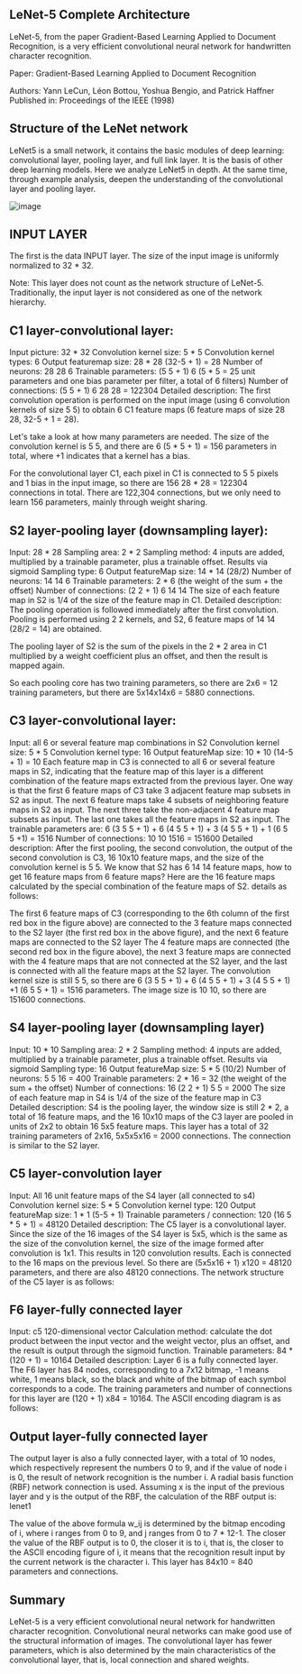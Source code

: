 ## LeNet-5 Complete Architecture
LeNet-5, from the paper Gradient-Based Learning Applied to Document Recognition, is a very efficient convolutional neural network for handwritten character recognition.

Paper: Gradient-Based Learning Applied to Document Recognition

Authors: Yann LeCun, Léon Bottou, Yoshua Bengio, and Patrick Haffner
Published in: Proceedings of the IEEE (1998)

## Structure of the LeNet network
LeNet5 is a small network, it contains the basic modules of deep learning: convolutional layer, pooling layer, and full link layer. It is the basis of other deep learning models. Here we analyze LeNet5 in depth. At the same time, through example analysis, deepen the understanding of the convolutional layer and pooling layer.

![image](https://user-images.githubusercontent.com/76823502/187914722-c83bffd3-c55d-4e8a-801f-2de79660edef.png)

## INPUT LAYER
The first is the data INPUT layer. The size of the input image is uniformly normalized to 32 * 32.

Note: This layer does not count as the network structure of LeNet-5. Traditionally, the input layer is not considered as one of the network hierarchy.

## C1 layer-convolutional layer:
Input picture: 32 * 32
Convolution kernel size: 5 * 5
Convolution kernel types: 6
Output featuremap size: 28 * 28 (32-5 + 1) = 28
Number of neurons: 28 28 6
Trainable parameters: (5 5 + 1) 6 (5 * 5 = 25 unit parameters and one bias parameter per filter, a total of 6 filters)
Number of connections: (5 5 + 1) 6 28 28 = 122304
Detailed description:
The first convolution operation is performed on the input image (using 6 convolution kernels of size 5 5) to obtain 6 C1 feature maps (6 feature maps of size 28 28, 32-5 + 1 = 28).

Let's take a look at how many parameters are needed. The size of the convolution kernel is 5 5, and there are 6 (5 * 5 + 1) = 156 parameters in total, where +1 indicates that a kernel has a bias.

For the convolutional layer C1, each pixel in C1 is connected to 5 5 pixels and 1 bias in the input image, so there are 156 28 * 28 = 122304 connections in total. There are 122,304 connections, but we only need to learn 156 parameters, mainly through weight sharing.

## S2 layer-pooling layer (downsampling layer):
Input: 28 * 28
Sampling area: 2 * 2
Sampling method: 4 inputs are added, multiplied by a trainable parameter, plus a trainable offset. Results via sigmoid
Sampling type: 6
Output featureMap size: 14 * 14 (28/2)
Number of neurons: 14 14 6
Trainable parameters: 2 * 6 (the weight of the sum + the offset)
Number of connections: (2 2 + 1) 6 14 14
The size of each feature map in S2 is 1/4 of the size of the feature map in C1.
Detailed description:
The pooling operation is followed immediately after the first convolution. Pooling is performed using 2 2 kernels, and S2, 6 feature maps of 14 14 (28/2 = 14) are obtained.

The pooling layer of S2 is the sum of the pixels in the 2 * 2 area in C1 multiplied by a weight coefficient plus an offset, and then the result is mapped again.

So each pooling core has two training parameters, so there are 2x6 = 12 training parameters, but there are 5x14x14x6 = 5880 connections.

## C3 layer-convolutional layer:
Input: all 6 or several feature map combinations in S2
Convolution kernel size: 5 * 5
Convolution kernel type: 16
Output featureMap size: 10 * 10 (14-5 + 1) = 10
Each feature map in C3 is connected to all 6 or several feature maps in S2, indicating that the feature map of this layer is a different combination of the feature maps extracted from the previous layer.
One way is that the first 6 feature maps of C3 take 3 adjacent feature map subsets in S2 as input. The next 6 feature maps take 4 subsets of neighboring feature maps in S2 as input. The next three take the non-adjacent 4 feature map subsets as input. The last one takes all the feature maps in S2 as input.
The trainable parameters are: 6 (3 5 5 + 1) + 6 (4 5 5 + 1) + 3 (4 5 5 + 1) + 1 (6 5 5 +1) = 1516
Number of connections: 10 10 1516 = 151600
Detailed description:
After the first pooling, the second convolution, the output of the second convolution is C3, 16 10x10 feature maps, and the size of the convolution kernel is 5 5. We know that S2 has 6 14 14 feature maps, how to get 16 feature maps from 6 feature maps? Here are the 16 feature maps calculated by the special combination of the feature maps of S2. details as follows:

The first 6 feature maps of C3 (corresponding to the 6th column of the first red box in the figure above) are connected to the 3 feature maps connected to the S2 layer (the first red box in the above figure), and the next 6 feature maps are connected to the S2 layer The 4 feature maps are connected (the second red box in the figure above), the next 3 feature maps are connected with the 4 feature maps that are not connected at the S2 layer, and the last is connected with all the feature maps at the S2 layer. The convolution kernel size is still 5 5, so there are 6 (3 5 5 + 1) + 6 (4 5 5 + 1) + 3 (4 5 5 + 1) +1 (6 5 5 + 1) = 1516 parameters. The image size is 10 10, so there are 151600 connections.

## S4 layer-pooling layer (downsampling layer)
Input: 10 * 10
Sampling area: 2 * 2
Sampling method: 4 inputs are added, multiplied by a trainable parameter, plus a trainable offset. Results via sigmoid
Sampling type: 16
Output featureMap size: 5 * 5 (10/2)
Number of neurons: 5 5 16 = 400
Trainable parameters: 2 * 16 = 32 (the weight of the sum + the offset)
Number of connections: 16 (2 2 + 1) 5 5 = 2000
The size of each feature map in S4 is 1/4 of the size of the feature map in C3
Detailed description:
S4 is the pooling layer, the window size is still 2 * 2, a total of 16 feature maps, and the 16 10x10 maps of the C3 layer are pooled in units of 2x2 to obtain 16 5x5 feature maps. This layer has a total of 32 training parameters of 2x16, 5x5x5x16 = 2000 connections.
The connection is similar to the S2 layer.

## C5 layer-convolution layer
Input: All 16 unit feature maps of the S4 layer (all connected to s4)
Convolution kernel size: 5 * 5
Convolution kernel type: 120
Output featureMap size: 1 * 1 (5-5 + 1)
Trainable parameters / connection: 120 (16 5 * 5 + 1) = 48120
Detailed description:
The C5 layer is a convolutional layer. Since the size of the 16 images of the S4 layer is 5x5, which is the same as the size of the convolution kernel, the size of the image formed after convolution is 1x1. This results in 120 convolution results. Each is connected to the 16 maps on the previous level. So there are (5x5x16 + 1) x120 = 48120 parameters, and there are also 48120 connections. The network structure of the C5 layer is as follows:

## F6 layer-fully connected layer
Input: c5 120-dimensional vector
Calculation method: calculate the dot product between the input vector and the weight vector, plus an offset, and the result is output through the sigmoid function.
Trainable parameters: 84 * (120 + 1) = 10164
Detailed description:
Layer 6 is a fully connected layer. The F6 layer has 84 nodes, corresponding to a 7x12 bitmap, -1 means white, 1 means black, so the black and white of the bitmap of each symbol corresponds to a code. The training parameters and number of connections for this layer are (120 + 1) x84 = 10164. The ASCII encoding diagram is as follows:

## Output layer-fully connected layer
The output layer is also a fully connected layer, with a total of 10 nodes, which respectively represent the numbers 0 to 9, and if the value of node i is 0, the result of network recognition is the number i. A radial basis function (RBF) network connection is used. Assuming x is the input of the previous layer and y is the output of the RBF, the calculation of the RBF output is:
lenet1

The value of the above formula w_ij is determined by the bitmap encoding of i, where i ranges from 0 to 9, and j ranges from 0 to 7 * 12-1. The closer the value of the RBF output is to 0, the closer it is to i, that is, the closer to the ASCII encoding figure of i, it means that the recognition result input by the current network is the character i. This layer has 84x10 = 840 parameters and connections.

## Summary
LeNet-5 is a very efficient convolutional neural network for handwritten character recognition.
Convolutional neural networks can make good use of the structural information of images.
The convolutional layer has fewer parameters, which is also determined by the main characteristics of the convolutional layer, that is, local connection and shared weights.



